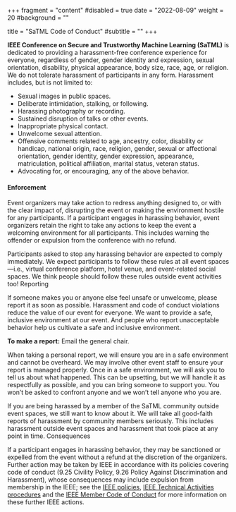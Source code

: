 +++
fragment = "content"
#disabled = true
date = "2022-08-09"
weight = 20
#background = ""

title = "SaTML Code of Conduct"
#subtitle = ""
+++

**IEEE Conference on Secure and Trustworthy Machine Learning (SaTML)** is dedicated to providing a harassment-free conference experience for everyone, regardless of gender, gender identity and expression, sexual orientation, disability, physical appearance, body size, race, age, or religion. We do not tolerate harassment of participants in any form. Harassment includes, but is not limited to:

* Sexual images in public spaces.
* Deliberate intimidation, stalking, or following.
* Harassing photography or recording.
* Sustained disruption of talks or other events.
* Inappropriate physical contact.
* Unwelcome sexual attention.
* Offensive comments related to age, ancestry, color, disability or handicap, national origin, race, religion, gender, sexual or affectional orientation, gender identity, gender expression, appearance, matriculation, political affiliation, marital status, veteran status.
* Advocating for, or encouraging, any of the above behavior.

#### Enforcement

Event organizers may take action to redress anything designed to, or with the clear impact of, disrupting the event or making the environment hostile for any participants. If a participant engages in harassing behavior, event organizers retain the right to take any actions to keep the event a welcoming environment for all participants. This includes warning the offender or expulsion from the conference with no refund.

Participants asked to stop any harassing behavior are expected to comply immediately. We expect participants to follow these rules at all event spaces—i.e., virtual conference platform, hotel venue, and event-related social spaces. We think people should follow these rules outside event activities too! Reporting

If someone makes you or anyone else feel unsafe or unwelcome, please report it as soon as possible. Harassment and code of conduct violations reduce the value of our event for everyone. We want to provide a safe, inclusive environment at our event. And people who report unacceptable behavior help us cultivate a safe and inclusive environment.

**To make a report:** Email the general chair.

When taking a personal report, we will ensure you are in a safe environment and cannot be overheard. We may involve other event staff to ensure your report is managed properly. Once in a safe environment, we will ask you to tell us about what happened. This can be upsetting, but we will handle it as respectfully as possible, and you can bring someone to support you. You won’t be asked to confront anyone and we won’t tell anyone who you are.

If you are being harassed by a member of the SaTML community outside event spaces, we still want to know about it. We will take all good-faith reports of harassment by community members seriously. This includes harassment outside event spaces and harassment that took place at any point in time. Consequences

If a participant engages in harassing behavior, they may be sanctioned or expelled from the event without a refund at the discretion of the organizers. Further action may be taken by IEEE in accordance with its policies covering code of conduct (9.25 Civility Policy, 9.26 Policy Against Discrimination and Harassment), whose consequences may include expulsion from membership in the IEEE; see the [IEEE policies](https://www.ieee.org/content/dam/ieee-org/ieee/web/org/about/corporate/ieee-policies.pdf), [IEEE Technical Activities procedures](https://ta.ieee.org/images/files/ta_ops_manual.pdf) and the [IEEE Member Code of Conduct](https://www.ieee.org/content/dam/ieee-org/ieee/web/org/about/ieee_code_of_conduct.pdf) for more information on these further IEEE actions.